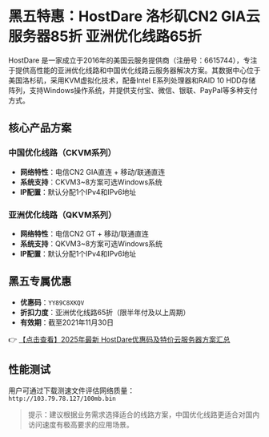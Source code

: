 # 黑五特惠：HostDare 洛杉矶CN2 GIA云服务器85折 亚洲优化线路65折

HostDare 是一家成立于2016年的美国云服务提供商（注册号：6615744），专注于提供高性能的亚洲优化线路和中国优化线路云服务器解决方案。其数据中心位于美国洛杉矶，采用KVM虚拟化技术，配备Intel E系列处理器和RAID 10 HDD存储阵列，支持Windows操作系统，并提供支付宝、微信、银联、PayPal等多种支付方式。

## 核心产品方案

### 中国优化线路（CKVM系列）
- **网络特性**：电信CN2 GIA直连 + 移动/联通直连
- **系统支持**：CKVM3~8方案可选Windows系统
- **IP配置**：默认分配1个IPv4和IPv6地址

### 亚洲优化线路（QKVM系列）
- **网络特性**：电信CN2 GT + 移动/联通直连
- **系统支持**：QKVM3~8方案可选Windows系统
- **IP配置**：默认分配1个IPv4和IPv6地址

## 黑五专属优惠
- **优惠码**：`YY89C8XKQV`
- **折扣力度**：亚洲优化线路65折（限半年付及以上周期）
- **有效期**：截至2021年11月30日

👉 [【点击查看】2025年最新 HostDare优惠码及特价云服务器方案汇总](https://bit.ly/hostdare)

## 性能测试
用户可通过下载测速文件评估网络质量：  
`http://103.79.78.127/100mb.bin`

> 提示：建议根据业务需求选择适合的线路方案，中国优化线路更适合对国内访问速度有极高要求的应用场景。